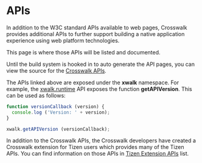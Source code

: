 # APIs
In addition to the W3C standard APIs available to web pages, Crosswalk provides additional APIs to further support building a native application experience using web platform technologies.

This page is where those APIs will be listed and documented.

Until the build system is hooked in to auto generate the API pages, you can view the source for the <a href='https://github.com/crosswalk-project/crosswalk/tree/master/jsapi'>Crosswalk APIs</a>.

The APIs linked above are exposed under the **xwalk** namespace. For example, the <a href='https://github.com/crosswalk-project/crosswalk/blob/master/jsapi/runtime.idl'>xwalk.runtime</a> API exposes the function **getAPIVersion**. This can be used as follows:

```javascript
function versionCallback (version) {
  console.log ('Version: ' + version);
}

xwalk.getAPIVersion (versionCallback);
```

In addition to the Crosswalk APIs, the Crosswalk developers have created 
a Crosswalk extension for Tizen users which provides many of the Tizen 
APIs. You can find information on those APIs in [Tizen Extension APIs](https://github.com/crosswalk-project/tizen-extensions-crosswalk/wiki/APIs) list.
